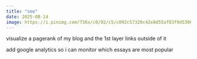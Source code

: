 ```yaml
---
title: "seo"
date: 2025-08-14
image: https://i.pinimg.com/736x/c0/92/c5/c092c57320c42e8d55af83f9d5306314.jpg
---
```


visualize a pagerank of my blog and the 1st layer links outside of it

add google analytics so i can monitor which essays are most popular

